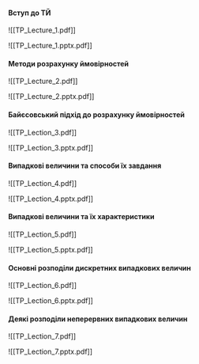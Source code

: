 #### Вступ до ТЙ
![[TP_Lecture_1.pdf]]

![[TP_Lecture_1.pptx.pdf]]

#### Методи розрахунку ймовірностей
![[TP_Lecture_2.pdf]]

![[TP_Lecture_2.pptx.pdf]]

#### Байєсовський підхід до розрахунку ймовірностей
![[TP_Lection_3.pdf]]

![[TP_Lection_3.pptx.pdf]]

#### Випадкові величини та способи їх завдання
![[TP_Lection_4.pdf]]

![[TP_Lection_4.pptx.pdf]]

#### Випадкові величини та їх характеристики
![[TP_Lection_5.pdf]]

![[TP_Lection_5.pptx.pdf]]

#### Основні розподіли дискретних випадкових величин
![[TP_Lection_6.pdf]]

![[TP_Lection_6.pptx.pdf]]

#### Деякі розподіли неперервних випадкових величин
![[TP_Lection_7.pdf]]

![[TP_Lection_7.pptx.pdf]]
